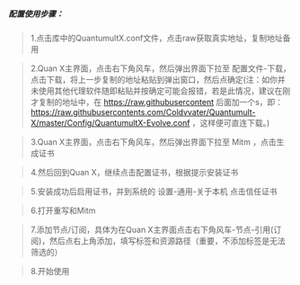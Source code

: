 ##### 配置使用步骤：
> 1.点击库中的QuantumultX.conf文件，点击raw获取真实地址，复制地址备用

> 2.Quan X主界面，点击右下角风车，然后弹出界面下拉至 配置文件-下载，点击下载，将上一步复制的地址粘贴到弹出窗口，然后点确定(注：如你并未使用其他代理软件随即粘贴并按确定可能会报错，若是此情况，建议在刚才复制的地址中，在 https://raw.githubusercontent 后面加一个s，即：https://raw.githubusercontents.com/Coldvvater/Quantumult-X/master/Config/QuantumultX-Evolve.conf ，这样便可直连下载。)

> 3.Quan X主界面，点击右下角风车，然后弹出界面下拉至 Mitm ，点击生成证书

> 4.然后回到Quan X，继续点击配置证书，根据提示安装证书

> 5.安装成功后启用证书，并到系统的 设置-通用-关于本机 点击信任证书

> 6.打开重写和Mitm

> 7.添加节点/订阅，具体为在Quan X主界面点击右下角风车-节点-引用(订阅)，然后点右上角添加，填写标签和资源路径（重要，不添加标签是无法筛选的）

> 8.开始使用
